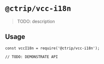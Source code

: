 # `@ctrip/vcc-i18n`

> TODO: description

## Usage

```
const vccI18n = require('@ctrip/vcc-i18n');

// TODO: DEMONSTRATE API
```
